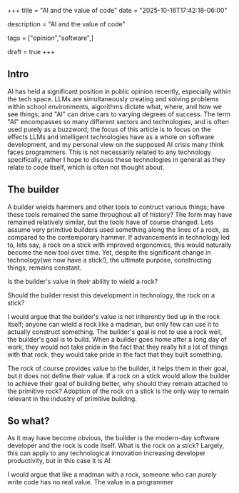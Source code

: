 +++
title = "AI and the value of code"
date = "2025-10-16T17:42:18-06:00"

description = "AI and the value of code"

tags = ["opinion","software",]

draft = true
+++

## Intro
AI has held a significant position in public opinion recently, especially within the tech space. LLMs are simultaneously creating and solving problems within school environments, algorithms dictate what, where, and how we see things, and "AI" can drive cars to varying degrees of success. The term "AI" encompasses so many different sectors and technologies, and is often used purely as a buzzword; the focus of this article is to focus on the effects LLMs and intelligent technologies have as a whole on software development, and my personal view on the supposed AI crisis many think faces programmers. This is not necessarily related to any technology specifically, rather I hope to discuss these technologies in general as they relate to code itself, which is often not thought about.

## The builder
A builder wields hammers and other tools to contruct various things; have these tools remained the same throughout all of history? The form may have remained relatively similar, but the tools have of course changed. Lets assume very primitive builders used something along the lines of a rock, as compared to the contemporary hammer. If advancements in technology led to, lets say, a rock on a stick with improved ergonomics, this would naturally become the new tool over time. Yet, despite the significant change in technology(we now have a stick!), the ultimate purpose, constructing things, remains constant. 

Is the builder's value in their ability to wield a rock?

Should the builder resist this development in technology, the rock on a stick?

I would argue that the builder's value is not inherently tied up in the rock itself; anyone can wield a rock like a madman, but only few can use it to actually construct something. The builder's goal is not to use a rock well, the builder's goal is to build. When a builder goes home after a long day of work, they would not take pride in the fact that they really hit a lot of things with that rock, they would take pride in the fact that they built something.

The rock of course provides value to the builder, it helps them in their goal, but it does not define their value. If a rock on a stick would allow the builder to achieve their goal of building better, why should they remain attached to the primitive rock? Adoption of the rock on a stick is the only way to remain relevant in the industry of primitive building.

## So what?
As it may have become obvious, the builder is the modern-day software developer and the rock is code itself. What is the rock on a stick? Largely, this can apply to any technological innovation increasing developer productivity, but in this case it is AI.

I would argue that like a madman with a rock, someone who can *purely* write code has no real value. The value in a programmer
